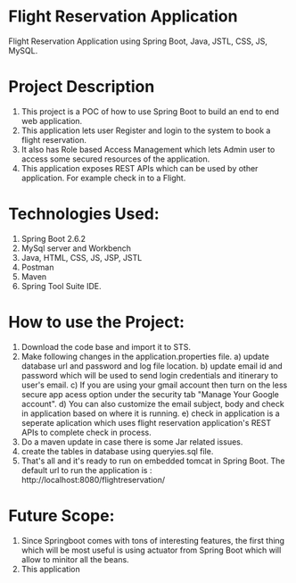 # Flight Reservation Application
Flight Reservation Application using Spring Boot, Java, JSTL, CSS, JS, MySQL. 

# Project Description
1. This project is a POC of how to use Spring Boot to build an end to end web application. 
2. This application lets user Register and login to the system to book a flight reservation.
3. It also has Role based Access Management which lets Admin user to access some secured resources of the application. 
4. This application exposes REST APIs which can be used by other application. For example check in to a Flight. 

# Technologies Used:
1. Spring Boot 2.6.2
2. MySql server and Workbench
3. Java, HTML, CSS, JS, JSP, JSTL
4. Postman
5. Maven
6. Spring Tool Suite IDE. 

# How to use the Project:
1. Download the code base and import it to STS. 
2. Make following changes in the application.properties file. 
      a) update database url and password and log file location. 
      b) update email id and password which will be used to send login credentials and itinerary to user's email. 
      c) If you are using your gmail account then turn on the less secure app acess option under the security tab "Manage Your Google account". 
      d) You can also customize the email subject, body and check in application based on where it is running. 
      e) check in application is a seperate aplication which uses flight reservation application's REST APIs to complete check in process.
3. Do a maven update in case there is some Jar related issues. 
4. create the tables in database using queryies.sql file. 
5. That's all and it's ready to run on embedded tomcat in Spring Boot. The default url to run the application is : http://localhost:8080/flightreservation/

# Future Scope:
1. Since Springboot comes with tons of interesting features, the first thing which will be most useful is using actuator from Spring Boot which will allow to minitor
all the beans.
2. This application 


